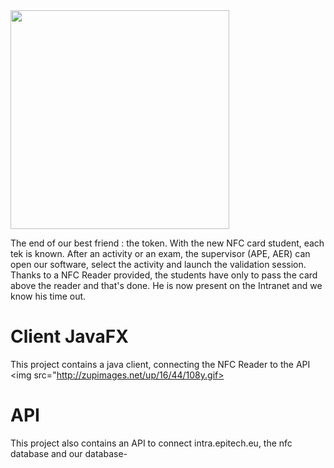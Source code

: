 <img src="http://img4.hostingpics.net/pics/376938epicheck.png" width="350">

The end of our best friend : the token.
With the new NFC card student, each tek is known.
After an activity or an exam, the supervisor (APE, AER) can open our software, select the activity and launch the validation session.
Thanks to a NFC Reader provided, the students have only to pass the card above the reader and that's done. He is now present on the Intranet and we know his time out.

# Client JavaFX
This project contains a java client, connecting the NFC Reader to the API
<img src="http://zupimages.net/up/16/44/108y.gif>

# API
This project also contains an API to connect intra.epitech.eu, the nfc database and our database-
